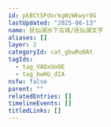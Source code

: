 ```yaml
---
id: pkBCt5PdnrkgWzWkwyr8G
lastUpdated: "2025-06-13"
name: 抚仙湖水下古城/抚仙湖文字
aliases: []
layer: 2
categoryId: cat_gbwRo0At
tagIds:
  - tag_VAOxUoOE
  - tag_bwHG_dIA
nsfw: false
parent: ""
relatedEntries: []
timelineEvents: []
titledLinks: []
---
```


